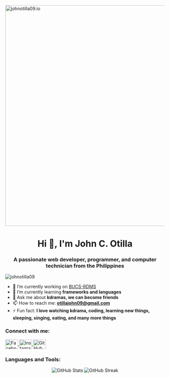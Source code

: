 <img width="698" alt="johnotilla09.io" src="https://devforum-uploads.s3.dualstack.us-east-2.amazonaws.com/uploads/original/5X/e/1/8/3/e1838ba5fafa720779567659fec8ded243cf3c7e.gif">
<h1 align="center">Hi 👋, I'm John C. Otilla</h1>
<h3 align="center">A passionate web developer, programmer, and computer technician from the Philippines</h3>

<p align="left"> <img src="https://komarev.com/ghpvc/?username=johnotilla09&label=Profile%20views&color=0e75b6&style=flat" alt="johnotilla09" /> </p>

- 🔭 I’m currently working on [BUCS-RDMS](https://bucsrdms.com/)
- 🌱 I’m currently learning **frameworks and languages**
- 💬 Ask me about **kdramas, we can become friends**
- 📫 How to reach me: **otillajohn09@gmail.com**
- ⚡ Fun fact: **I love watching kdrama, coding, learning new things, sleeping, singing, eating, and many more things**

<h3 align="left">Connect with me:</h3>
<p align="left">
  <a href="https://fb.com/https://www.facebook.com/john.otilla?mibextid=zbwkwl" target="blank">
    <img align="center" src="https://raw.githubusercontent.com/rahuldkjain/github-profile-readme-generator/master/src/images/icons/Social/facebook.svg" alt="Facebook" height="30" width="40" />
  </a>
  <a href="https://instagram.com/otilla_john" target="blank">
    <img align="center" src="https://raw.githubusercontent.com/rahuldkjain/github-profile-readme-generator/master/src/images/icons/Social/instagram.svg" alt="Instagram" height="30" width="40" />
  </a>
  <a href="https://github.com/johnotilla09" target="blank">
    <img align="center" src="https://cdn-icons-png.flaticon.com/512/25/25231.png" alt="GitHub" height="30" width="40" />
  </a>
</p>

<h3 align="left">Languages and Tools:</h3>
<p align="left">
  <!-- Your list of images here -->
</p>

<div style="display: flex; align-items: center; justify-content: center;">
  <img align="left" src="https://github-readme-stats.vercel.app/api?username=johnotilla09&show_icons=true&locale=en" alt="GitHub Stats" />

  <img align="center" src="https://github-readme-streak-stats.herokuapp.com/?user=johnotilla09" alt="GitHub Streak" />
</div>
